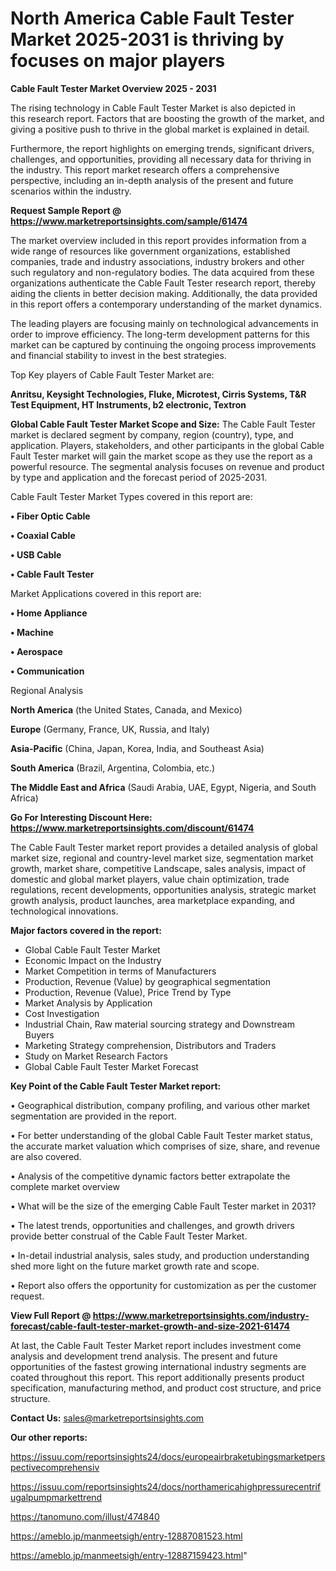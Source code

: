  # North America Cable Fault Tester Market 2025-2031 is thriving by focuses on major players

<Strong> Cable Fault Tester Market Overview 2025 - 2031</strong>

The rising technology in Cable Fault Tester Market is also depicted in this research report. Factors that are boosting the growth of the market, and giving a positive push to thrive in the global market is explained in detail.

Furthermore, the report highlights on emerging trends, significant drivers, challenges, and opportunities, providing all necessary data for thriving in the industry. This report market research offers a comprehensive perspective, including an in-depth analysis of the present and future scenarios within the industry.

<strong>Request Sample Report @ <a href=https://www.marketreportsinsights.com/sample/61474>https://www.marketreportsinsights.com/sample/61474</a></strong>

The market overview included in this report provides information from a wide range of resources like government organizations, established companies, trade and industry associations, industry brokers and other such regulatory and non-regulatory bodies. The data acquired from these organizations authenticate the Cable Fault Tester research report, thereby aiding the clients in better decision making. Additionally, the data provided in this report offers a contemporary understanding of the market dynamics.

The leading players are focusing mainly on technological advancements in order to improve efficiency. The long-term development patterns for this market can be captured by continuing the ongoing process improvements and financial stability to invest in the best strategies.

Top Key players of Cable Fault Tester Market are:

<strong>Anritsu, Keysight Technologies, Fluke, Microtest, Cirris Systems, T&R Test Equipment, HT Instruments, b2 electronic, Textron</strong>

<strong><b>Global Cable Fault Tester Market Scope and Size:</b></strong>
The Cable Fault Tester market is declared segment by company, region (country), type, and application. Players, stakeholders, and other participants in the global Cable Fault Tester market will gain the market scope as they use the report as a powerful resource. The segmental analysis focuses on revenue and product by type and application and the forecast period of 2025-2031.

Cable Fault Tester Market Types covered in this report are:

<strong>• Fiber Optic Cable

• Coaxial Cable

• USB Cable

• Cable Fault Tester</strong>

Market Applications covered in this report are:

<strong>• Home Appliance

• Machine

• Aerospace

• Communication</strong> 

Regional Analysis

<strong>North America</strong> (the United States, Canada, and Mexico)

<strong>Europe</strong> (Germany, France, UK, Russia, and Italy)

<strong>Asia-Pacific</strong> (China, Japan, Korea, India, and Southeast Asia)

<strong>South America</strong> (Brazil, Argentina, Colombia, etc.)

<strong>The Middle East and Africa</strong> (Saudi Arabia, UAE, Egypt, Nigeria, and South Africa)

<strong>Go For Interesting Discount Here: <a href=https://www.marketreportsinsights.com/discount/61474>https://www.marketreportsinsights.com/discount/61474</a></strong>

The Cable Fault Tester market report provides a detailed analysis of global market size, regional and country-level market size, segmentation market growth, market share, competitive Landscape, sales analysis, impact of domestic and global market players, value chain optimization, trade regulations, recent developments, opportunities analysis, strategic market growth analysis, product launches, area marketplace expanding, and technological innovations.

<strong><b>Major factors covered in the report:</b></strong>
<ul>
  <li>Global Cable Fault Tester Market </li>
  <li>Economic Impact on the Industry</li>
  <li>Market Competition in terms of Manufacturers</li>
  <li>Production, Revenue (Value) by geographical segmentation</li>
  <li>Production, Revenue (Value), Price Trend by Type</li>
  <li>Market Analysis by Application</li>
  <li>Cost Investigation</li>
  <li>Industrial Chain, Raw material sourcing strategy and Downstream Buyers</li>
  <li>Marketing Strategy comprehension, Distributors and Traders</li>
  <li>Study on Market Research Factors</li>
  <li>Global Cable Fault Tester Market Forecast</li>
</ul>

<strong><b>Key Point of the Cable Fault Tester Market report:</b></strong>

• Geographical distribution, company profiling, and various other market segmentation are provided in the report.

• For better understanding of the global Cable Fault Tester market status, the accurate market valuation which comprises of size, share, and revenue are also covered.

• Analysis of the competitive dynamic factors better extrapolate the complete market overview

• What will be the size of the emerging Cable Fault Tester market in 2031?

• The latest trends, opportunities and challenges, and growth drivers provide better construal of the Cable Fault Tester Market.

• In-detail industrial analysis, sales study, and production understanding shed more light on the future market growth rate and scope.

• Report also offers the opportunity for customization as per the customer request.

<strong><b>View Full Report @ <a href=https://www.marketreportsinsights.com/industry-forecast/cable-fault-tester-market-growth-and-size-2021-61474>https://www.marketreportsinsights.com/industry-forecast/cable-fault-tester-market-growth-and-size-2021-61474</a></b></strong>


At last, the Cable Fault Tester Market report includes investment come analysis and development trend analysis. The present and future opportunities of the fastest growing international industry segments are coated throughout this report. This report additionally presents product specification, manufacturing method, and product cost structure, and price structure.

<strong>Contact Us:</strong>
sales@marketreportsinsights.com

<strong>Our other reports:</strong>

<a href=https://issuu.com/reportsinsights24/docs/europeairbraketubingsmarketperspectivecomprehensiv>https://issuu.com/reportsinsights24/docs/europeairbraketubingsmarketperspectivecomprehensiv</a>

<a href=https://issuu.com/reportsinsights24/docs/northamericahighpressurecentrifugalpumpmarkettrend>https://issuu.com/reportsinsights24/docs/northamericahighpressurecentrifugalpumpmarkettrend</a>

<a href=https://tanomuno.com/illust/474840>https://tanomuno.com/illust/474840</a>

<a href=https://ameblo.jp/manmeetsigh/entry-12887081523.html>https://ameblo.jp/manmeetsigh/entry-12887081523.html</a>

<a href=https://ameblo.jp/manmeetsigh/entry-12887159423.html>https://ameblo.jp/manmeetsigh/entry-12887159423.html</a>"
